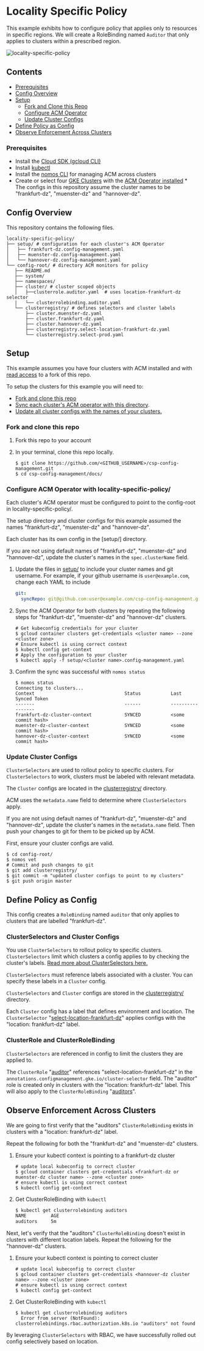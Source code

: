 # Locality Specific Policy

This example exhibits how to configure policy that applies only to resources in specific regions.
We will create a RoleBinding named `Auditor` that only applies to clusters within a prescribed region.

![locality-specific-policy](./screenshots/locality-specific-policy.svg)

## Contents

* [Prerequisites](#prerequisites)
* [Config Overview](#config-overview)
* [Setup](#setup)
  * [Fork and Clone this Repo](#fork-and-clone-this-repo)
  * [Configure ACM Operator](#configure-acm-operator-with-locality_specific_policy)
  * [Update Cluster Configs](#update-cluster-configs)
* [Define Policy as Config](#define-policy-as-config)
* [Observe Enforcement Across Clusters](#observe-enforcement-across-clusters)

### Prerequisites

* Install the [Cloud SDK (gcloud CLI)](https://cloud.google.com/sdk/docs/quickstarts)
* Install [kubectl](https://kubernetes.io/docs/tasks/tools/install-kubectl/#download-as-part-of-the-google-cloud-sdk)
* Install the [nomos CLI](https://cloud.google.com/anthos-config-management/downloads) for managing ACM across clusters
* Create or select four [GKE Clusters](https://cloud.google.com/kubernetes-engine/docs/how-to/creating-a-cluster) with the [ACM Operator installed](https://cloud.google.com/anthos-config-management/docs/how-to/installing)
      * The configs in this repository assume the cluster names to be "frankfurt-dz", "muenster-dz" and "hannover-dz".

## Config Overview

This repository contains the following files.

```console
locality-specific-policy/
├── setup/ # configuration for each cluster's ACM Operator
│   ├── frankfurt-dz.config-management.yaml
│   ├── muenster-dz.config-management.yaml
│   └── hannover-dz.config-management.yaml
└── config-root/ # directory ACM monitors for policy
   ├── README.md
   ├── system/
   ├── namespaces/
   ├── cluster/ # cluster scoped objects
   │   ├──clusterrole.auditor.yaml  # uses location-frankfurt-dz selector
   |   └── clusterrolebinding.auditor.yaml
   └── clusterregistry/ # defines selectors and cluster labels
       ├── cluster.muenster-dz.yaml
       ├── cluster.frankfurt-dz.yaml
       ├── cluster.hannover-dz.yaml
       ├── clusterregistry.select-location-frankfurt-dz.yaml
       └── clusterregistry.select-prod.yaml
```

## Setup

This example assumes you have four clusters with ACM installed and with [read access](https://cloud.google.com/anthos-config-management/docs/how-to/installing#git-creds-secret)  to a fork of this repo.

To setup the clusters for this example you will need to:

* [Fork and clone this repo](#fork-and-clone-this-repo)
* [Sync each cluster's ACM operator with this directory](#sync-acm-operator-to-selecting-clusters).
* [Update all cluster configs with the names of your clusters.](#update-cluster-configs)

### Fork and clone this repo

1. Fork this repo to your account

1. In your terminal, clone this repo locally.

      ```console
      $ git clone https://github.com/<GITHUB_USERNAME>/csp-config-management.git
      $ cd csp-config-management/docs/
      ```

### Configure ACM Operator with locality-specific-policy/

Each cluster's ACM operator must be configured to point to the config-root in locality-specific-policy/.

The setup directory and cluster configs for this example assumed the names "frankfurt-dz", "muenster-dz" and "hannover-dz".

Each cluster has its own config in the [setup/] directory.

If you are not using default names of "frankfurt-dz", "muenster-dz" and "hannover-dz", update the cluster's names in the `spec.clusterName` field.

1. Update the files in [setup/](setup/) to include your cluster names and git username.
    For example, if your github username is `user@example.com`, change each YAML to include
    ```yaml
    git:
      syncRepo: git@github.com:user@example.com/csp-config-management.git
    ```

1. Sync the ACM Operator for both clusters by repeating the following steps for "frankfurt-dz", "muenster-dz" and "hannover-dz" clusters.

    ```console
    # Get kubeconfig credentials for your cluster
    $ gcloud container clusters get-credentials <cluster name> --zone <cluster zone>
    # Ensure kubectl is using correct context
    $ kubectl config get-context
    # Apply the configuration to your cluster
    $ kubectl apply -f setup/<cluster name>.config-management.yaml
    ```

1. Confirm the sync was successful with `nomos status`

    ```console
    $ nomos status
    Connecting to clusters...
    Context                                 Status           Last Synced Token
    -------                                 ------           -----------------
    frankfurt-dz-cluster-context            SYNCED           <some commit hash>
    muenster-dz-cluster-context             SYNCED           <some commit hash>
    hannover-dz-cluster-context             SYNCED           <some commit hash>
    ```

### Update Cluster Configs

`ClusterSelectors` are used to rollout policy to specific clusters.
For `ClusterSelectors` to work, clusters must be labeled with relevant metadata.

The `Cluster` configs are located in the [clusterregistry/](config-root/clusterregistry/) directory.

ACM uses the `metadata.name` field to determine where `ClusterSelectors` apply.

If you are not using default names of "frankfurt-dz", "muenster-dz" and "hannover-dz", update the cluster's names in the `metadata.name` field.  Then push your changes to git for them to be picked up by ACM.

First, ensure your cluster configs are valid.
```console
$ cd config-root/
$ nomos vet
# Commit and push changes to git
$ git add clusterregistry/
$ git commit -m "updated cluster configs to point to my clusters"
$ git push origin master
```



## Define Policy as Config

This config creates a `RoleBinding` named `auditor` that only applies to clusters that are labelled "frankfurt-dz".

### ClusterSelectors and Cluster Configs

You use `ClusterSelectors` to rollout policy to specific clusters.
`ClusterSelectors` limit which clusters a config applies to by checking the
cluster's labels. [Read more about ClusterSelectors here.](https://cloud.google.com/anthos-config-management/docs/how-to/clusterselectors)

`ClusterSelectors` must reference labels associated with a cluster.  You can specify these labels in a `Cluster` config.

`ClusterSelectors` and `Cluster` configs are stored in the [clusterregistry/](config-root/clusterregistry/) directory.

Each `Cluster` config has a label that defines environment and location.  The `ClusterSelector` "[select-location-frankfurt-dz](config-root/clusterregistry/clusterselector.select-location-frankfurt-dz.yaml)" applies configs with the "location: frankfurt-dz" label.

### ClusterRole and ClusterRoleBinding

`ClusterSelectors` are referenced in config to limit the clusters they are applied to.

The `ClusterRole` "[auditor](config-root/cluster/clusterrole.auditor.yaml)"  references "select-location-frankfurt-dz" in the `annotations.configmanagement.gke.io/cluster-selector` field.  The "auditor" role is created only in clusters with the "location: frankfurt-dz" label. This will also apply to the  `ClusterRoleBinding` "[auditors](config-root/cluster/clusterrolebinding.auditor.yaml)".

## Observe Enforcement Across Clusters

We are going to first verify that the "auditors" `ClusterRoleBinding` exists in
clusters with a "location: frankfurt-dz" label.

Repeat the following for both the "frankfurt-dz" and "muenster-dz" clusters.

1. Ensure your kubectl context is pointing to a frankfurt-dz cluster

      ```console
      # update local kubeconfig to correct cluster
      $ gcloud container clusters get-credentials <frankfurt-dz or muenster-dz cluster name> --zone <cluster zone>
      # ensure kubectl is using correct context
      $ kubectl config get-context
      ```

1. Get ClusterRoleBinding with `kubectl`

      ```bash
      $ kubectl get clusterrolebinding auditors
      NAME         AGE
      auditors     5m
      ```

Next, let's verify that the "auditors" `ClusterRoleBinding` doesn't exist in
clusters with different location labels. Repeat the following for the "hannover-dz" clusters.

1. Ensure your kubectl context is pointing to correct cluster

      ```console
      # update local kubeconfig to correct cluster
      $ gcloud container clusters get-credentials <hannover-dz cluster name> --zone <cluster zone>
      # ensure kubectl is using correct context
      $ kubectl config get-context
      ```

1. Get ClusterRoleBinding with `kubectl`

      ```console
      $ kubectl get clusterrolebinding auditors
        Error from server (NotFound): clusterrolebindings.rbac.authorization.k8s.io "auditors" not found
      ```

By leveraging `ClusterSelectors` with RBAC, we have successfully rolled out config selectively based on location.
